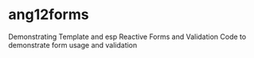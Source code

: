 # ang12forms
Demonstrating Template and esp Reactive Forms and Validation
Code to demonstrate form usage and validation
